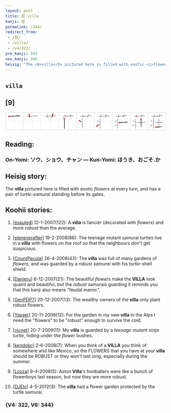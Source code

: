 ```yaml
---
layout: post
title: 荘 villa
kanji: 荘
permalink: /344/
redirect_from:
 - /荘/
 - /villa/
 - /v4/322/
pre_kanji: 343
nex_kanji: 345
heisig: "The <b>villa</b> pictured here is filled with exotic <i>flowers</i> at every turn, and has a pair of <i>turtle-samurai</i> standing before its gates."
---
```


## `villa`

## [9]

<div class="stroke"><img src="../images/E88D98.png" /></div>

## Reading:

### On-Yomi: ソウ、ショウ、チャン &mdash; Kun-Yomi: ほうき、おごそ.か

## Heisig story:

The <b>villa</b> pictured here is filled with exotic <i>flowers</i> at every turn, and has a pair of <i>turtle-samurai</i> standing before its gates.

## Koohii stories:

1) [<a href="http://kanji.koohii.com/profile/esaulgd">esaulgd</a>] 12-1-2007(122): A<strong> villa</strong> is fancier (decorated with <em>flowers</em>) and more <em>robust</em> than the average.

2) [<a href="http://kanji.koohii.com/profile/eieneverafter">eieneverafter</a>] 19-2-2008(86): The teenage mutant samurai turtles live in a<strong> villa</strong> with flowers on the roof so that the neighbours don&#039;t get suspicious.

3) [<a href="http://kanji.koohii.com/profile/CountPacula">CountPacula</a>] 26-4-2008(43): The<strong> villa</strong> was full of many gardens of <em>flowers</em>, and was guarded by a <em>robust</em> <em>samurai</em> with his <em>turtle</em>-shell shield.

4) [<a href="http://kanji.koohii.com/profile/Danieru">Danieru</a>] 6-12-2007(21): The beautiful <em>flowers</em> make the<strong> VILLA</strong> look quaint and beautiful, but the <em>robust</em> samurais guarding it reminds you that this kanji also means &quot;feudal manor.&quot;.

5) [<a href="http://kanji.koohii.com/profile/GenPDP7">GenPDP7</a>] 20-12-2007(13): The wealthy owners of the<strong> villa</strong> only plant robust flowers.

6) [<a href="http://kanji.koohii.com/profile/Yasser">Yasser</a>] 20-11-2008(12): For the garden in my new<strong> villa</strong> in the Alps I need the &quot;flowers&quot; to be &quot;robust&quot; enough to survive the cold.

7) [<a href="http://kanji.koohii.com/profile/vicnet">vicnet</a>] 20-7-2009(11): My <strong>villa</strong> is guarded by a <em>teenage mutant ninja turtle</em>, hiding under the <em>flower</em> bushes.

8) [<a href="http://kanji.koohii.com/profile/kendobc">kendobc</a>] 2-6-2008(7): When you think of a<strong> VILLA</strong> you think of somewhere arid like Mexico, so the FLOWERS that you have at your<strong> villa</strong> should be ROBUST or they won&#039;t last long, especially during the summer.

9) [<a href="http://kanji.koohii.com/profile/Lozza">Lozza</a>] 9-4-2008(5): Aston<strong> Villa</strong>&#039;s footballers were like a bunch of flowerboys last season, but now they are more robust.

10) [<a href="http://kanji.koohii.com/profile/DJElo">DJElo</a>] 4-5-2012(3): The<strong> villa</strong> had a flower garden protected by the turtle samurai.

### {V4: 322, V6: 344}
